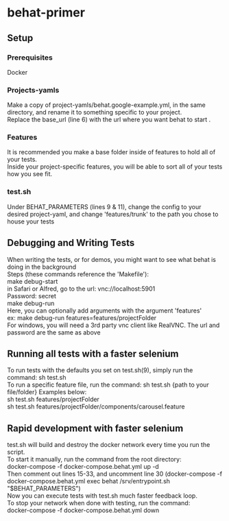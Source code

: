 # behat-primer

## Setup
### Prerequisites
Docker
### Projects-yamls
Make a copy of project-yamls/behat.google-example.yml, in the same directory, and rename it to something specific to your project.  
Replace the base_url (line 6) with the url where you want behat to start . 
### Features
It is recommended you make a base folder inside of features to hold all of your tests.  
Inside your project-specific features, you will be able to sort all of your tests how you see fit.  
### test.sh
Under BEHAT_PARAMETERS (lines 9 & 11), change the config to your desired project-yaml, and change 'features/trunk' to the path you chose to house your tests

## Debugging and Writing Tests
When writing the tests, or for demos, you might want to see what behat is doing in the background  
Steps (these commands reference the 'Makefile'):  
    make debug-start  
in Safari or Alfred, go to the url: vnc://localhost:5901  
Password: secret  
    make debug-run  
        Here, you can optionally add arguments with the argument 'features'  
        ex: make debug-run features=features/projectFolder  
For windows, you will need a 3rd party vnc client like RealVNC. The url and password are the same as above  

## Running all tests with a faster selenium
To run tests with the defaults you set on test.sh(9), simply run the command: sh test.sh  
To run a specific feature file, run the command: sh test.sh {path to your file/folder}
Examples below:  
    sh test.sh features/projectFolder  
    sh test.sh features/projectFolder/components/carousel.feature  

## Rapid development with faster selenium
test.sh will build and destroy the docker network every time you run the script.  
To start it manually, run the command from the root directory:  
docker-compose -f docker-compose.behat.yml up -d  
Then comment out lines 15-33, and uncomment line 30 (docker-compose -f docker-compose.behat.yml exec behat /srv/entrypoint.sh "$BEHAT_PARAMETERS")  
Now you can execute tests with test.sh much faster feedback loop.  
To stop your network when done with testing, run the command:  
docker-compose -f docker-compose.behat.yml down  